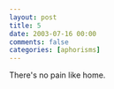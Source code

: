 ```yaml
---
layout: post
title: 5
date: 2003-07-16 00:00
comments: false
categories: [aphorisms]
---
```


There's no pain like home.
